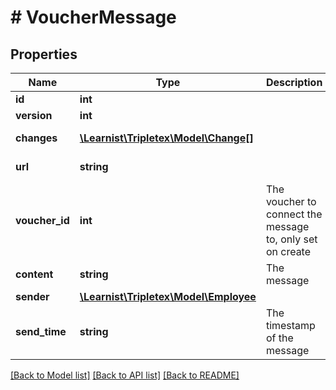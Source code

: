# # VoucherMessage

## Properties

Name | Type | Description | Notes
------------ | ------------- | ------------- | -------------
**id** | **int** |  | [optional]
**version** | **int** |  | [optional]
**changes** | [**\Learnist\Tripletex\Model\Change[]**](Change.md) |  | [optional] [readonly]
**url** | **string** |  | [optional] [readonly]
**voucher_id** | **int** | The voucher to connect the message to, only set on create | [optional]
**content** | **string** | The message | [optional]
**sender** | [**\Learnist\Tripletex\Model\Employee**](Employee.md) |  | [optional]
**send_time** | **string** | The timestamp of the message | [optional]

[[Back to Model list]](../../README.md#models) [[Back to API list]](../../README.md#endpoints) [[Back to README]](../../README.md)
